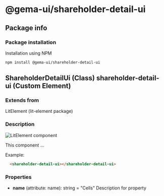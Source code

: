 # @gema-ui/shareholder-detail-ui

## Package info

### Package installation

Installation using NPM

```bash
npm install @gema-ui/shareholder-detail-ui
```



## ShareholderDetailUi (Class) shareholder-detail-ui (Custom Element) 

### Extends from

LitElement (lit-element package)

### Description

![LitElement component](https://img.shields.io/badge/litElement-component-blue.svg)

This component ...

Example:

```html
  <shareholder-detail-ui></shareholder-detail-ui>
```

### Properties

- **name** (attribute: name): string = "Cells"
    Description for property

